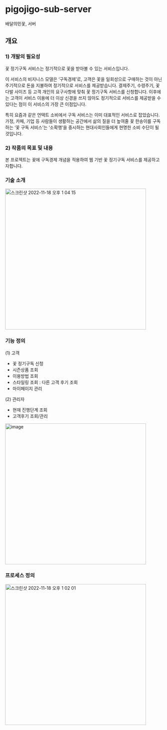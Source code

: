 # pigojigo-sub-server
배달의민꽃, 서버

## 개요 ##

### 1) 개발의 필요성 ###
꽃 정기구독 서비스는 정기적으로 꽃을 받아볼 수 있는 서비스입니다. 

 이 서비스의 비지니스 모델은 ‘구독경제’로, 고객은 꽃을 일회성으로 구매하는 것이 아닌 주기적으로 돈을 지불하여 정기적으로 서비스를 제공받습니다.
결제주기, 수령주기, 꽃다발 사이즈 등 고객 개인의 요구사항에 맞춰 꽃 정기구독 서비스를 신청합니다.
이후에는 고객이 서비스 이용에 더 이상 신경을 쓰지 않아도 정기적으로 서비스를 제공받을 수 있다는 점이 이 서비스의 가장 큰 이점입니다.

특히 요즘과 같은 언택트 소비에서 구독 서비스는 이미 대표적인 서비스로 잡았습니다.
가정, 카페, 기업 등 사람들이 생활하는 공간에서 삶의 질을 더 높여줄 꽃 한송이를 구독하는 ‘꽃 구독 서비스’는 ‘소확행’을 중시하는 현대사회인들에게 현명한 소비 수단이 될 것입니다.
 
### 2) 작품의 목표 및 내용 ###

본 프로젝트는 꽃에 구독경제 개념을 적용하여 웹 기반 꽃 정기구독 서비스를 제공하고자합니다.


### 기술 소개 ###
<img width="450" alt="스크린샷 2022-11-18 오후 1 04 15" src="https://user-images.githubusercontent.com/31677736/202614244-5053e3b8-8f05-40e9-a72e-2c1882a3bffd.png">

### 기능 정의 ###
(1) 고객
- 꽃 정기구독 신청
- 시즌상품 조회
- 이용방법 조회
- 스타일링 조회 : 다른 고객 후기 조회
- 마이페이지 관리

(2) 관리자
- 현재 진행단계 조회
- 고객후기 조회/관리

<img width="450" alt="image" src="https://user-images.githubusercontent.com/31677736/201520908-5a932a58-a8c1-4a37-9cdf-5e1b7077b65f.png">

### 프로세스 정의 ###

<img width="450" alt="스크린샷 2022-11-18 오후 1 02 01" src="https://user-images.githubusercontent.com/31677736/202613996-0cc4a71b-8955-4731-acb9-a2075637ef0d.png">



